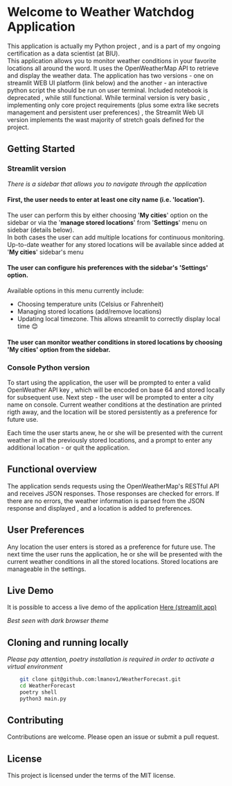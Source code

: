 # Welcome  to Weather Watchdog Application
This application is actually my Python project , and is a part of my ongoing certification as a data scientist (at BIU).   
This application allows you to monitor weather conditions in your favorite locations all around the word. It uses the OpenWeatherMap API to retrieve and display the weather data.
The application has two versions - one on streamlit WEB UI platform (link below) 
and the another - an interactive python script the should be run on user terminal.
Included notebook is deprecated , while still functional.
While terminal version is very basic , implementing only core project requirements (plus some extra like secrets management and persistent user preferences) , the Streamlit Web UI version implements the wast majority of stretch goals defined for the project.

## Getting Started
### Streamlit version

*There is a sidebar that allows you to navigate through the application*

#### First, the user needs to enter at least one city name (i.e. 'location').
The user can perform this by either choosing '**My cities**' option on the sidebar or via the '**manage stored locations**' from '**Settings**' menu on sidebar (details below).   
In both cases the user can add multiple locations for continuous monitoring.    
Up-to-date weather for any stored locations will be available since added at '**My cities**' sidebar's menu

#### The user can configure his preferences with the sidebar's '**Settings**' option.    
Available options in this menu currently include:
* Choosing temperature units (Celsius or Fahrenheit)
* Managing stored locations (add/remove locations)   
* Updating local timezone. This allows streamlit to correctly display local time 😊

#### The user can monitor weather conditions in stored locations by choosing '**My cities**' option from the sidebar.

### Console Python version
To start using the application, the user will be prompted to enter a valid OpenWeather API key , which will be encoded on base 64 and stored locally for subsequent use.
Next step - the user will be prompted to enter a city name on console. Current weather conditions at the destination are printed rigth away, and the location will be stored persistently as a preference for future use. 


Each time the user starts anew, he or she will be presented with the current weather in all the previously stored locations, and a prompt to enter any additional location - or quit the application. 
## Functional overview

The application sends requests using the OpenWeatherMap's RESTful API and receives JSON responses. Those responses are checked for errors. If there are no errors, the weather information is parsed from the JSON response and displayed , and a location is added to preferences.

## User Preferences

Any location the user enters is stored as a preference for future use. The next time the user runs the application, he or she will be presented with the current weather conditions in all the stored locations.
Stored locations are manageable in the settings.

## Live Demo

It is possible to access a live demo of the application [Here (streamlit app)](https://weatherforecast-feb83tnyvugr8huhxsvasy.streamlit.app/ "Weather Watchdog")

*Best seen with dark browser theme*

## Cloning and running locally 
*Please pay attention, poetry installation is required in order to activate a virtual environment*
```bash
    git clone git@github.com:lmanov1/WeatherForecast.git
    cd WeatherForecast
    poetry shell
    python3 main.py
```

## Contributing

Contributions are welcome. Please open an issue or submit a pull request.

## License

This project is licensed under the terms of the MIT license.